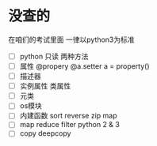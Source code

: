 # 没查的
在咱们的考试里面 一律以python3为标准

- [ ] python 只读 两种方法
- [ ] 属性 @propery @a.setter a = property()
- [ ] 描述器
- [ ] 实例属性 类属性
- [ ] 元类
- [ ] os模块
- [ ] 内建函数 sort reverse zip map
- [ ] map reduce filter python 2 & 3
- [ ] copy deepcopy
